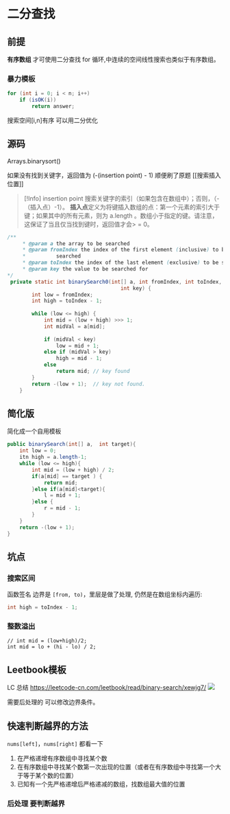 # 二分查找
## 前提
**有序数组** 才可使用二分查找
for 循环,中连续的空间线性搜索也类似于有序数组。
### 暴力模板
```java
for (int i = 0; i < n; i++)
    if (isOK(i))
        return answer;
```
搜索空间[i,n]有序 可以用二分优化
## 源码
Arrays.binarysort()

如果没有找到关键字，返回值为 (-(insertion point) - 1) 
顺便刷了原题 [[搜索插入位置]]
> [!Info]
> insertion point 
> 搜索关键字的索引（如果包含在数组中）；否则，（-（插入点）-1）。 
> **插入点**定义为将键插入数组的点：第一个元素的索引大于键；如果其中的所有元素，则为 a.length 。数组小于指定的键。请注意，这保证了当且仅当找到键时，返回值才会> = 0。

```java
/**
     * @param a the array to be searched
     * @param fromIndex the index of the first element (inclusive) to be
     *          searched
     * @param toIndex the index of the last element (exclusive) to be searched
     * @param key the value to be searched for
*/
 private static int binarySearch0(int[] a, int fromIndex, int toIndex,
                                     int key) {
        int low = fromIndex;
        int high = toIndex - 1;
 
        while (low <= high) {
            int mid = (low + high) >>> 1;
            int midVal = a[mid];
 
            if (midVal < key)
                low = mid + 1;
            else if (midVal > key)
                high = mid - 1;
            else
                return mid; // key found
        }
        return -(low + 1);  // key not found.
    }
```
## 简化版
简化成一个自用模板
```java
public binarySearch(int[] a,  int target){
    int low = 0;
    itn high = a.length-1;
    while (low <= high){
        int mid = (low + high) / 2;
        if(a[mid] == target ) {
            return mid;
        }else if(a[mid]<target){
            l = mid + 1;
        }else {
            r = mid - 1;
        }
    }
    return -(low + 1);
}
```

## 坑点
### 搜索区间
函数签名 边界是 `[from, to)`，里层是做了处理, 仍然是在数组坐标内遍历:
```java
int high = toIndex - 1;
```
### 整数溢出
```language
// int mid = (low+high)/2;
int mid = lo + (hi - lo) / 2;
```



## Leetbook模板
LC 总结
https://leetcode-cn.com/leetbook/read/binary-search/xewjg7/
![](http://zpengg.oss-cn-shenzhen.aliyuncs.com/img/1608280173b21af3.png)

需要后处理的 可以修改边界条件。

## 快速判断越界的方法
`nums[left]`，`nums[right]` 都看一下

1. 在严格递增有序数组中寻找某个数
2. 在有序数组中寻找某个数第一次出现的位置（或者在有序数组中寻找第一个大于等于某个数的位置）
3. 已知有一个先严格递增后严格递减的数组，找数组最大值的位置


### 后处理 要判断越界